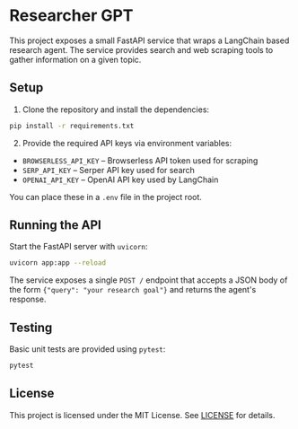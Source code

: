 # Researcher GPT

This project exposes a small FastAPI service that wraps a LangChain based research agent. The service provides search and web scraping tools to gather information on a given topic.

## Setup

1. Clone the repository and install the dependencies:

```bash
pip install -r requirements.txt
```

2. Provide the required API keys via environment variables:

- `BROWSERLESS_API_KEY` – Browserless API token used for scraping
- `SERP_API_KEY` – Serper API key used for search
- `OPENAI_API_KEY` – OpenAI API key used by LangChain

You can place these in a `.env` file in the project root.

## Running the API

Start the FastAPI server with `uvicorn`:

```bash
uvicorn app:app --reload
```

The service exposes a single `POST /` endpoint that accepts a JSON body of the form `{"query": "your research goal"}` and returns the agent's response.

## Testing

Basic unit tests are provided using `pytest`:

```bash
pytest
```

## License

This project is licensed under the MIT License. See [LICENSE](LICENSE) for details.
